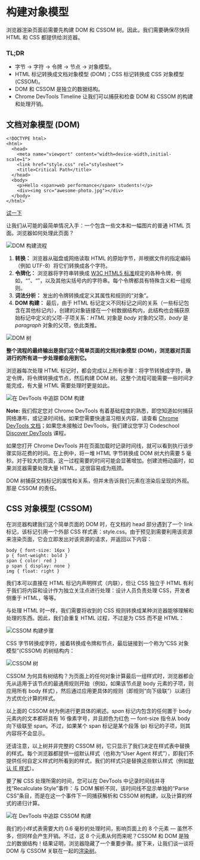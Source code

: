 # 构建对象模型

浏览器渲染页面前需要先构建 DOM 和 CSSOM 树。因此，我们需要确保尽快将 HTML 和 CSS 都提供给浏览器。

### TL;DR

- 字节 → 字符 → 令牌 → 节点 → 对象模型。
- HTML 标记转换成文档对象模型 (DOM)；CSS 标记转换成 CSS 对象模型 (CSSOM)。
- DOM 和 CSSOM 是独立的数据结构。
- Chrome DevTools Timeline 让我们可以捕获和检查 DOM 和 CSSOM 的构建和处理开销。

## 文档对象模型 (DOM)

```
<!DOCTYPE html>
<html>
  <head>
    <meta name="viewport" content="width=device-width,initial-scale=1">
    <link href="style.css" rel="stylesheet">
    <title>Critical Path</title>
  </head>
  <body>
    <p>Hello <span>web performance</span> students!</p>
    <div><img src="awesome-photo.jpg"></div>
  </body>
</html>
```

[试一下](https://googlesamples.github.io/web-fundamentals/fundamentals/performance/critical-rendering-path/basic_dom.html)

让我们从可能的最简单情况入手：一个包含一些文本和一幅图片的普通 HTML 页面。浏览器如何处理此页面？

![DOM 构建流程](https://developers.google.cn/web/fundamentals/performance/critical-rendering-path/images/full-process.png)

1. **转换：** 浏览器从磁盘或网络读取 HTML 的原始字节，并根据文件的指定编码（例如 UTF-8）将它们转换成各个字符。
2. **令牌化：** 浏览器将字符串转换成 [W3C HTML5 标准](http://www.w3.org/TR/html5/)规定的各种令牌，例如，“<html>”、“<body>”，以及其他尖括号内的字符串。每个令牌都具有特殊含义和一组规则。
3. **词法分析：** 发出的令牌转换成定义其属性和规则的“对象”。
4. **DOM 构建：** 最后，由于 HTML 标记定义不同标记之间的关系（一些标记包含在其他标记内），创建的对象链接在一个树数据结构内，此结构也会捕获原始标记中定义的父项-子项关系：*HTML* 对象是 *body* 对象的父项，*body* 是 *paragraph* 对象的父项，依此类推。

![DOM 树](https://developers.google.cn/web/fundamentals/performance/critical-rendering-path/images/dom-tree.png)

**整个流程的最终输出是我们这个简单页面的文档对象模型 (DOM)，浏览器对页面进行的所有进一步处理都会用到它。**

浏览器每次处理 HTML 标记时，都会完成以上所有步骤：将字节转换成字符，确定令牌，将令牌转换成节点，然后构建 DOM 树。这整个流程可能需要一些时间才能完成，有大量 HTML 需要处理时更是如此。

![在 DevTools 中追踪 DOM 构建](https://developers.google.cn/web/fundamentals/performance/critical-rendering-path/images/dom-timeline.png)

**Note:** 我们假定您对 Chrome DevTools 有着基础程度的熟悉，即您知道如何捕获网络瀑布，或记录时间线。如果您需要快速温习相关内容，请查看 [Chrome DevTools 文档](https://developers.google.cn/web/tools/chrome-devtools)；如果您未接触过 DevTools，我们建议您学习 Codeschool [Discover DevTools](http://discover-devtools.codeschool.com/) 课程。

如果您打开 Chrome DevTools 并在页面加载时记录时间线，就可以看到执行该步骤实际花费的时间。在上例中，将一堆 HTML 字节转换成 DOM 树大约需要 5 毫秒。对于较大的页面，这一过程需要的时间可能会显著增加。创建流畅动画时，如果浏览器需要处理大量 HTML，这很容易成为瓶颈。

DOM 树捕获文档标记的属性和关系，但并未告诉我们元素在渲染后呈现的外观。那是 CSSOM 的责任。

## CSS 对象模型 (CSSOM)

在浏览器构建我们这个简单页面的 DOM 时，在文档的 head 部分遇到了一个 link 标记，该标记引用一个外部 CSS 样式表：style.css。由于预见到需要利用该资源来渲染页面，它会立即发出对该资源的请求，并返回以下内容：

```
body { font-size: 16px }
p { font-weight: bold }
span { color: red }
p span { display: none }
img { float: right }
```

我们本可以直接在 HTML 标记内声明样式（内联），但让 CSS 独立于 HTML 有利于我们将内容和设计作为独立关注点进行处理：设计人员负责处理 CSS，开发者侧重于 HTML，等等。

与处理 HTML 时一样，我们需要将收到的 CSS 规则转换成某种浏览器能够理解和处理的东西。因此，我们会重复 HTML 过程，不过是为 CSS 而不是 HTML：

![CSSOM 构建步骤](https://developers.google.cn/web/fundamentals/performance/critical-rendering-path/images/cssom-construction.png)

CSS 字节转换成字符，接着转换成令牌和节点，最后链接到一个称为“CSS 对象模型”(CSSOM) 的树结构内：

![CSSOM 树](https://developers.google.cn/web/fundamentals/performance/critical-rendering-path/images/cssom-tree.png)

CSSOM 为何具有树结构？为页面上的任何对象计算最后一组样式时，浏览器都会先从适用于该节点的最通用规则开始（例如，如果该节点是 body 元素的子项，则应用所有 body 样式），然后通过应用更具体的规则（即规则“向下级联”）以递归方式优化计算的样式。

以上面的 CSSOM 树为例进行更具体的阐述。*span* 标记内包含的任何置于 body 元素内的文本都将具有 16 像素字号，并且颜色为红色 — font-size 指令从 body 向下级联至 span。不过，如果某个 span 标记是某个段落 (p) 标记的子项，则其内容将不会显示。

还请注意，以上树并非完整的 CSSOM 树，它只显示了我们决定在样式表中替换的样式。每个浏览器都提供一组默认样式（也称为“User Agent 样式”），即我们不提供任何自定义样式时所看到的样式，我们的样式只是替换这些默认样式（例如[默认 IE 样式](http://www.iecss.com/)）。

要了解 CSS 处理所需的时间，您可以在 DevTools 中记录时间线并寻找“Recalculate Style”事件：与 DOM 解析不同，该时间线不显示单独的“Parse CSS”条目，而是在这一个事件下一同捕获解析和 CSSOM 树构建，以及计算的样式的递归计算。

![在 DevTools 中追踪 CSSOM 构建](https://developers.google.cn/web/fundamentals/performance/critical-rendering-path/images/cssom-timeline.png)

我们的小样式表需要大约 0.6 毫秒的处理时间，影响页面上的 8 个元素 — 虽然不多，但同样会产生开销。不过，这 8 个元素从何而来呢？CSSOM 和 DOM 是独立的数据结构！结果证明，浏览器隐藏了一个重要步骤。接下来，让我们谈一谈将 DOM 与 CSSOM 关联在一起的[渲染树](https://developers.google.cn/web/fundamentals/performance/critical-rendering-path/render-tree-construction)。